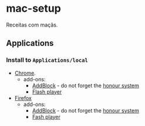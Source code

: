 # mac-setup
Receitas com maçãs.

## Applications

### Install to `Applications/local`
- [Chrome](https://www.google.com/chrome/browser/features.html).
  - add-ons:
    - [AddBlock](https://chrome.google.com/webstore/detail/adblock/gighmmpiobklfepjocnamgkkbiglidom) - do not forget the [honour system](https://getadblock.com/installed)
    - [Flash player](https://get.adobe.com/flashplayer/download/?installer=FP_27_Mac_for_Opera_and_Chromium_-_PPAPI&stype=7755&standalone=1)
- [Firefox](https://www.mozilla.org/en-GB/firefox/new/)
  - add-ons:
    - [AddBlock](https://addons.mozilla.org/en-US/firefox/addon/adblock-for-firefox/) - do not forget the [honour system](https://getadblock.com/installed)
    - [Fash player](https://get.adobe.com/flashplayer/?installer=FP_27_Mac_for_Safari_and_Firefox_-_NPAPI&stype=7755&standalone=1)
